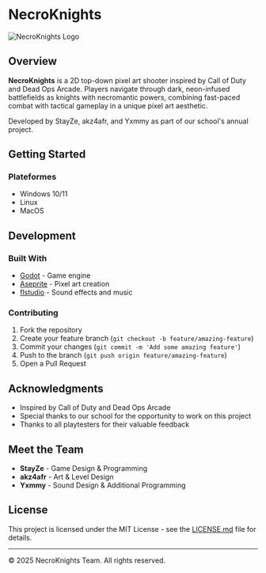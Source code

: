 # NecroKnights

![NecroKnights Logo](https://imgur.com/a/YC5JQYP)

## Overview
**NecroKnights** is a 2D top-down pixel art shooter inspired by Call of Duty and Dead Ops Arcade. Players navigate through dark, neon-infused battlefields as knights with necromantic powers, combining fast-paced combat with tactical gameplay in a unique pixel art aesthetic.

Developed by StayZe, akz4afr, and Yxmmy as part of our school's annual project.


## Getting Started

### Plateformes
- Windows 10/11
- Linux
- MacOS

## Development

### Built With
- [Godot](https://godotengine.org/) - Game engine
- [Aseprite](https://www.aseprite.org/) - Pixel art creation
- [flstudio](https://www.image-line.com/) - Sound effects and music


### Contributing
1. Fork the repository
2. Create your feature branch (`git checkout -b feature/amazing-feature`)
3. Commit your changes (`git commit -m 'Add some amazing feature'`)
4. Push to the branch (`git push origin feature/amazing-feature`)
5. Open a Pull Request

## Acknowledgments
- Inspired by Call of Duty and Dead Ops Arcade
- Special thanks to our school for the opportunity to work on this project
- Thanks to all playtesters for their valuable feedback

## Meet the Team
- **StayZe** - Game Design & Programming
- **akz4afr** - Art & Level Design
- **Yxmmy** - Sound Design & Additional Programming

## License
This project is licensed under the MIT License - see the [LICENSE.md](LICENSE.md) file for details.

---

© 2025 NecroKnights Team. All rights reserved.
